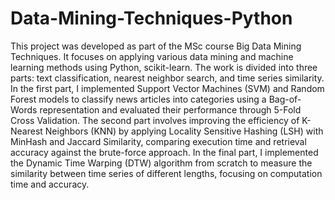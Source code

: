 # Data-Mining-Techniques-Python

This project was developed as part of the MSc  course Big Data Mining Techniques.
It focuses on applying various data mining and machine learning methods using Python, scikit-learn.
The work is divided into three parts: text classification, nearest neighbor search, and time series similarity.
In the first part, I implemented Support Vector Machines (SVM) and Random Forest models to classify news articles into categories using a Bag-of-Words representation and evaluated their performance through 5-Fold Cross Validation.
The second part involves improving the efficiency of K-Nearest Neighbors (KNN) by applying Locality Sensitive Hashing (LSH) with MinHash and Jaccard Similarity, comparing execution time and retrieval accuracy against the brute-force approach.
In the final part, I implemented the Dynamic Time Warping (DTW) algorithm from scratch to measure the similarity between time series of different lengths, focusing on computation time and accuracy.
